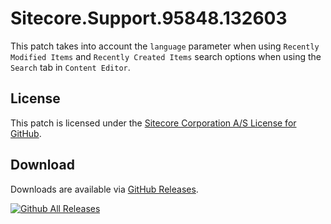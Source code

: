 # Sitecore.Support.95848.132603
This patch takes into account the `language` parameter when using `Recently Modified Items` and `Recently Created Items` search options when using the `Search` tab in `Content Editor`.

## License  
This patch is licensed under the [Sitecore Corporation A/S License for GitHub](https://github.com/sitecoresupport/Sitecore.Support.95848.132603/blob/master/LICENSE).  

## Download  
Downloads are available via [GitHub Releases](https://github.com/sitecoresupport/Sitecore.Support.95848.132603/releases).  

[![Github All Releases](https://img.shields.io/github/downloads/SitecoreSupport/Sitecore.Support.95848.132603/total.svg)](https://github.com/SitecoreSupport/Sitecore.Support.95848.132603/releases)
